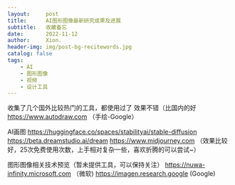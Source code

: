 ```yaml
---
layout:     post
title:      AI图形图像最新研究成果及进展
subtitle:   收藏备忘
date:       2022-11-12
author:     Xion.
header-img: img/post-bg-recitewords.jpg
catalog: false
tags:
    - AI
    - 图形图像
    - 视频
    - 设计工具
---
```


收集了几个国外比较热门的工具，都使用过了 效果不错（比国内的好
https://www.autodraw.com （手绘-Google） 

AI画图 
https://huggingface.co/spaces/stabilityai/stable-diffusion 
https://beta.dreamstudio.ai/dream
https://www.midjourney.com （效果比较好，25次免费使用次数，上手相对复杂一些，喜欢折腾的可以尝试~） 

图形图像相关技术预览（暂未提供工具，可以保持关注） 
https://nuwa-infinity.microsoft.com （微软) 
https://imagen.research.google (Google)
